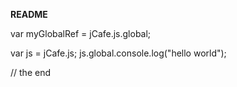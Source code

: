 **README**

var myGlobalRef = jCafe.js.global;

var js = jCafe.js;
js.global.console.log("hello world");

// the end
